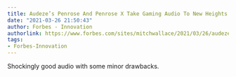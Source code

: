 ```yaml
---
title: Audeze’s Penrose And Penrose X Take Gaming Audio To New Heights
date: "2021-03-26 21:50:43"
author: Forbes - Innovation
authorlink: https://www.forbes.com/sites/mitchwallace/2021/03/26/audezes-penrose-and-penrose-x-take-gaming-audio-to-new-heights/
tags:
- Forbes-Innovation
---
```

Shockingly good audio with some minor drawbacks.